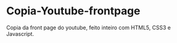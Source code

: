 # Copia-Youtube-frontpage
Copia da front page do youtube, feito inteiro com HTML5, CSS3 e Javascript.
